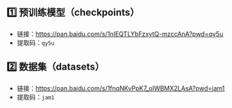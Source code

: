 ## 1️⃣ 预训练模型（checkpoints）
- 链接：https://pan.baidu.com/s/1nIEQTLYbFzxytQ-mzccAnA?pwd=qy5u  
- 提取码：`qy5u`

## 2️⃣ 数据集（datasets）
- 链接：https://pan.baidu.com/s/1fnqNKvPpK7_oIWBMX2LAsA?pwd=jam1  
- 提取码：`jam1`
